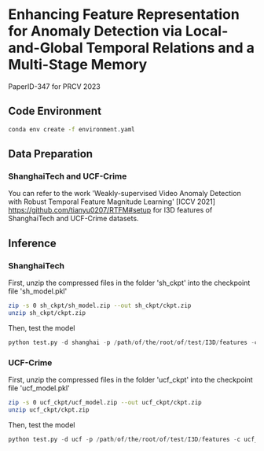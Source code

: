# Enhancing Feature Representation for Anomaly Detection via Local-and-Global Temporal Relations and a Multi-Stage Memory

PaperID-347 for PRCV 2023

## Code Environment
```bash
conda env create -f environment.yaml
```
## Data Preparation

### ShanghaiTech and UCF-Crime
You can refer to the work  'Weakly-supervised Video Anomaly Detection with Robust Temporal Feature Magnitude Learning' [ICCV 2021]  https://github.com/tianyu0207/RTFM#setup for I3D features of ShanghaiTech and UCF-Crime datasets.

## Inference

### ShanghaiTech

First, unzip the compressed files in the folder 'sh_ckpt' into the checkpoint file 'sh_model.pkl'

```bash
zip -s 0 sh_ckpt/sh_model.zip --out sh_ckpt/ckpt.zip
unzip sh_ckpt/ckpt.zip 
```

Then, test the model

```python
python test.py -d shanghai -p /path/of/the/root/of/test/I3D/features -c sh_model.pkl
```
### UCF-Crime

First, unzip the compressed files in the folder 'ucf_ckpt' into the checkpoint file 'ucf_model.pkl'

```bash
zip -s 0 ucf_ckpt/ucf_model.zip --out ucf_ckpt/ckpt.zip
unzip ucf_ckpt/ckpt.zip
```
Then, test the model
```python
python test.py -d ucf -p /path/of/the/root/of/test/I3D/features -c ucf_model.pkl
```



